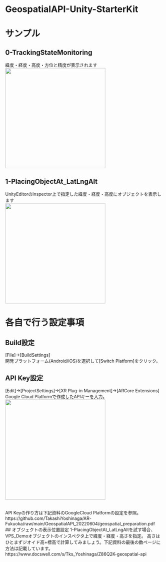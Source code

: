 # GeospatialAPI-Unity-StarterKit
# サンプル
## 0-TrackingStateMonitoring
緯度・経度・高度・方位と精度が表示されます<br>
<img src="https://github.com/TakashiYoshinaga/GeospatialAPI-Unity-StarterKit/raw/AR_Fukuoka-20220604/Materials/0-demo.png" width="320" />

## 1-PlacingObjectAt_LatLngAlt
UnityEditorのInspector上で指定した緯度・経度・高度にオブジェクトを表示します<br>
<img src="https://github.com/TakashiYoshinaga/GeospatialAPI-Unity-StarterKit/raw/AR_Fukuoka-20220604/Materials/1-demo.png" width="320" />


# 各自で行う設定事項
## Build設定
[File]->[BuildSettings]
<br>
開発プラットフォーム(Android/iOS)を選択して[Switch Platform]をクリック。
<br>
## API Key設定
[Edit]->[ProjectSettings]->[XR Plug-in Management]->[ARCore Extensions]
<br>
Google Cloud Platformで作成したAPIキーを入力。
<br>
<img src="https://github.com/TakashiYoshinaga/GeospatialAPI-Unity-StarterKit/raw/AR_Fukuoka-20220604/Materials/api.png" width="320" />

<br>
API Keyの作り方は下記資料のGoogleCloud Platformの設定を参照。
<br>
https://github.com/TakashiYoshinaga/AR-Fukuoka/raw/main/GeospatialAPI_20220604/geospatial_preparation.pdf
<br>
## オブジェクトの表示位置設定
1-PlacingObjectAt_LatLngAltを試す場合、VPS_Demoオブジェクトのインスペクタ上で緯度・経度・高さを指定。
高さはひとまずジオイド高+標高で計算してみましょう。下記資料の最後の数ページに方法は記載しています。<br>
https://www.docswell.com/s/Tks_Yoshinaga/Z86Q2K-geospatial-api

